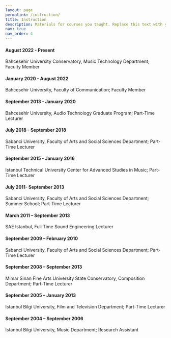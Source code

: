 ```yaml
---
layout: page
permalink: /instruction/
title: Instruction
description: Materials for courses you taught. Replace this text with your description.
nav: true
nav_order: 4
---
```


#### August 2022 - Present

Bahcesehir University Conservatory, Music Technology Department; Faculty Member

#### January 2020 - August 2022

Bahcesehir University, Faculty of Communication; Faculty Member

#### September 2013 - January 2020

Bahcesehir University, Audio Technology Graduate Program; Part-Time Lecturer

#### July 2018 - September 2018

Sabanci University, Faculty of Arts and Social Sciences Department; Part-Time Lecturer

#### September 2015 - January 2016

Istanbul Technical University Center for Advanced Studies in Music; Part-Time Lecturer

#### July 2011- September 2013

Sabanci University, Faculty of Arts and Social Sciences Department; Summer School; Part-Time Lecturer

#### March 2011 – September 2013

SAE Istanbul, Full Time Sound Engineering Lecturer

#### September 2009 – February 2010

Sabanci University, Faculty of Arts and Social Sciences Department; Part-Time Lecturer

#### September 2008 – September 2013

Mimar Sinan Fine Arts University State Conservatory, Composition Department; Part-Time Lecturer

#### September 2005 – January 2013

Istanbul Bilgi University, Film and Television Department; Part-Time Lecturer

#### September 2004 – September 2006

Istanbul Bilgi University, Music Department; Research Assistant
